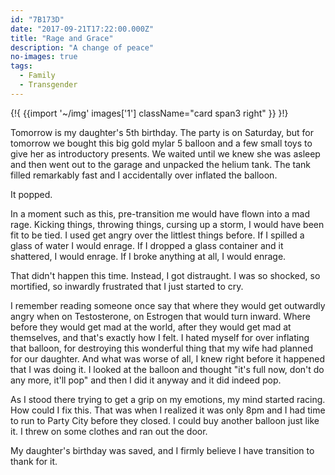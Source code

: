 ```yaml
---
id: "7B173D"
date: "2017-09-21T17:22:00.000Z"
title: "Rage and Grace"
description: "A change of peace"
no-images: true
tags:
  - Family
  - Transgender
---
```


{!{
  {{import '~/img' images['1']
    className="card span3 right"
  }}
}!}

Tomorrow is my daughter's 5th birthday. The party is on Saturday, but for tomorrow we bought this big gold mylar 5 balloon and a few small toys to give her as introductory presents. We waited until we knew she was asleep and then went out to the garage and unpacked the helium tank. The tank filled remarkably fast and I accidentally over inflated the balloon.

It popped.

In a moment such as this, pre-transition me would have flown into a mad rage. Kicking things, throwing things, cursing up a storm, I would have been fit to be tied. I used get angry over the littlest things before. If I spilled a glass of water I would enrage. If I dropped a glass container and it shattered, I would enrage. If I broke anything at all, I would enrage.

That didn't happen this time. Instead, I got distraught. I was so shocked, so mortified, so inwardly frustrated that I just started to cry.

I remember reading someone once say that where they would get outwardly angry when on Testosterone, on Estrogen that would turn inward. Where before they would get mad at the world, after they would get mad at themselves, and that's exactly how I felt. I hated myself for over inflating that balloon, for destroying this wonderful thing that my wife had planned for our daughter. And what was worse of all, I knew right before it happened that I was doing it. I looked at the balloon and thought "it's full now, don't do any more, it'll pop" and then I did it anyway and it did indeed pop.

As I stood there trying to get a grip on my emotions, my mind started racing. How could I fix this. That was when I realized it was only 8pm and I had time to run to Party City before they closed. I could buy another balloon just like it.  I threw on some clothes and ran out the door.

My daughter's birthday was saved, and I firmly believe I have transition to thank for it.
